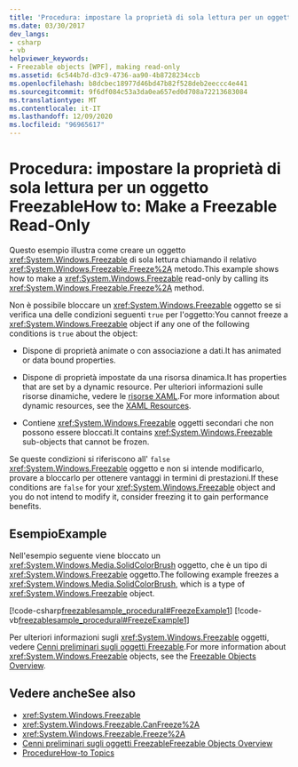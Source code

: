 ```yaml
---
title: 'Procedura: impostare la proprietà di sola lettura per un oggetto Freezable'
ms.date: 03/30/2017
dev_langs:
- csharp
- vb
helpviewer_keywords:
- Freezable objects [WPF], making read-only
ms.assetid: 6c544b7d-d3c9-4736-aa90-4b8728234ccb
ms.openlocfilehash: b8dcbec18977d46bd47b82f528deb2eeccc4e441
ms.sourcegitcommit: 9f6df084c53a3da0ea657ed0d708a72213683084
ms.translationtype: MT
ms.contentlocale: it-IT
ms.lasthandoff: 12/09/2020
ms.locfileid: "96965617"
---
```

# <a name="how-to-make-a-freezable-read-only"></a><span data-ttu-id="cd077-102">Procedura: impostare la proprietà di sola lettura per un oggetto Freezable</span><span class="sxs-lookup"><span data-stu-id="cd077-102">How to: Make a Freezable Read-Only</span></span>
<span data-ttu-id="cd077-103">Questo esempio illustra come creare un oggetto <xref:System.Windows.Freezable> di sola lettura chiamando il relativo <xref:System.Windows.Freezable.Freeze%2A> metodo.</span><span class="sxs-lookup"><span data-stu-id="cd077-103">This example shows how to make a <xref:System.Windows.Freezable> read-only by calling its <xref:System.Windows.Freezable.Freeze%2A> method.</span></span>  
  
 <span data-ttu-id="cd077-104">Non è possibile bloccare un <xref:System.Windows.Freezable> oggetto se si verifica una delle condizioni seguenti `true` per l'oggetto:</span><span class="sxs-lookup"><span data-stu-id="cd077-104">You cannot freeze a <xref:System.Windows.Freezable> object if any one of the following conditions is `true` about the object:</span></span>  
  
- <span data-ttu-id="cd077-105">Dispone di proprietà animate o con associazione a dati.</span><span class="sxs-lookup"><span data-stu-id="cd077-105">It has animated or data bound properties.</span></span>  
  
- <span data-ttu-id="cd077-106">Dispone di proprietà impostate da una risorsa dinamica.</span><span class="sxs-lookup"><span data-stu-id="cd077-106">It has properties that are set by a dynamic resource.</span></span> <span data-ttu-id="cd077-107">Per ulteriori informazioni sulle risorse dinamiche, vedere le [risorse XAML](/dotnet/desktop-wpf/fundamentals/xaml-resources-define).</span><span class="sxs-lookup"><span data-stu-id="cd077-107">For more information about dynamic resources, see the [XAML Resources](/dotnet/desktop-wpf/fundamentals/xaml-resources-define).</span></span>  
  
- <span data-ttu-id="cd077-108">Contiene <xref:System.Windows.Freezable> oggetti secondari che non possono essere bloccati.</span><span class="sxs-lookup"><span data-stu-id="cd077-108">It contains <xref:System.Windows.Freezable> sub-objects that cannot be frozen.</span></span>  
  
 <span data-ttu-id="cd077-109">Se queste condizioni si riferiscono all' `false` <xref:System.Windows.Freezable> oggetto e non si intende modificarlo, provare a bloccarlo per ottenere vantaggi in termini di prestazioni.</span><span class="sxs-lookup"><span data-stu-id="cd077-109">If these conditions are `false` for your <xref:System.Windows.Freezable> object and you do not intend to modify it, consider freezing it to gain performance benefits.</span></span>  
  
## <a name="example"></a><span data-ttu-id="cd077-110">Esempio</span><span class="sxs-lookup"><span data-stu-id="cd077-110">Example</span></span>  
 <span data-ttu-id="cd077-111">Nell'esempio seguente viene bloccato un <xref:System.Windows.Media.SolidColorBrush> oggetto, che è un tipo di <xref:System.Windows.Freezable> oggetto.</span><span class="sxs-lookup"><span data-stu-id="cd077-111">The following example freezes a <xref:System.Windows.Media.SolidColorBrush>, which is a type of <xref:System.Windows.Freezable> object.</span></span>  
  
 [!code-csharp[freezablesample_procedural#FreezeExample1](~/samples/snippets/csharp/VS_Snippets_Wpf/freezablesample_procedural/CSharp/freezablesample.cs#freezeexample1)]
 [!code-vb[freezablesample_procedural#FreezeExample1](~/samples/snippets/visualbasic/VS_Snippets_Wpf/freezablesample_procedural/visualbasic/freezablesample.vb#freezeexample1)]  
  
 <span data-ttu-id="cd077-112">Per ulteriori informazioni sugli <xref:System.Windows.Freezable> oggetti, vedere [Cenni preliminari sugli oggetti Freezable](freezable-objects-overview.md).</span><span class="sxs-lookup"><span data-stu-id="cd077-112">For more information about <xref:System.Windows.Freezable> objects, see the [Freezable Objects Overview](freezable-objects-overview.md).</span></span>  
  
## <a name="see-also"></a><span data-ttu-id="cd077-113">Vedere anche</span><span class="sxs-lookup"><span data-stu-id="cd077-113">See also</span></span>

- <xref:System.Windows.Freezable>
- <xref:System.Windows.Freezable.CanFreeze%2A>
- <xref:System.Windows.Freezable.Freeze%2A>
- [<span data-ttu-id="cd077-114">Cenni preliminari sugli oggetti Freezable</span><span class="sxs-lookup"><span data-stu-id="cd077-114">Freezable Objects Overview</span></span>](freezable-objects-overview.md)
- [<span data-ttu-id="cd077-115">Procedure</span><span class="sxs-lookup"><span data-stu-id="cd077-115">How-to Topics</span></span>](base-elements-how-to-topics.md)
